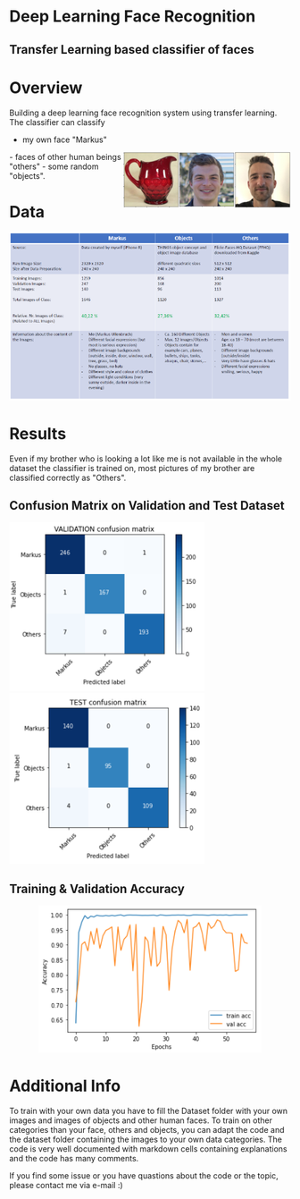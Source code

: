 # Deep Learning Face Recognition
## Transfer Learning based classifier of faces

# Overview
 Building a deep learning face recognition system using transfer learning.
 The classifier can classify

 - my own face "Markus"
 <img align="right" src="Plots/Markus.PNG" width="100">
 <img align="right" src="Plots/Others.PNG" width="100">
 <img align="right" src="Plots/Objects.PNG" width="100">
 - faces of other human beings "others"
 - some random "objects".
 
 # Data
 <p align="center">
  <img src="Plots/Info.PNG" width="700">
</p>
 
# Results
Even if my brother who is looking a lot like me is not available in the whole dataset the classifier is trained on, most pictures of my brother are classified correctly as "Others".
## Confusion Matrix on Validation and Test Dataset
<img src="Plots/cm.PNG" width="350"> <img src="Plots/cm_test.PNG" width="350">

## Training & Validation Accuracy
<p align="center">
  <img src="Plots/acc.PNG" width="400">
</p>



# Additional Info
To train with your own data you have to fill the Dataset folder with your own images and images of objects and other human faces.
To train on other categories than your face, others and objects, you can adapt the code and the dataset folder containing the images to your own data categories.
The code is very well documented with markdown cells containing explanations and the code has many comments.

If you find some issue or you have quastions about the code or the topic, please contact me via e-mail :)

